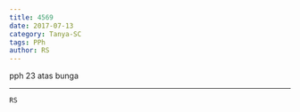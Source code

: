 ```yaml
---
title: 4569
date: 2017-07-13
category: Tanya-SC
tags: PPh
author: RS
---
```


pph 23 atas bunga

---



`RS`
